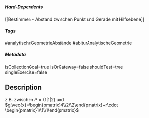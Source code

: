 ##### Hard-Dependents 
[[Bestimmen - Abstand zwischen Punkt und Gerade mit Hilfsebene]]
##### Tags 
#analytischeGeometrieAbstände
#abiturAnalytischeGeometrie
##### Metadata 
isCollectionGoal=true
isOrGateway=false
shouldTest=true
singleExercise=false
## Description 
z.B. zwischen $P=(1|1|2)$ und $g:\vec{x}=\begin{pmatrix}4\\2\\2\end{pmatrix}+r\cdot \begin{pmatrix}1\\1\\1\end{pmatrix}$ 
